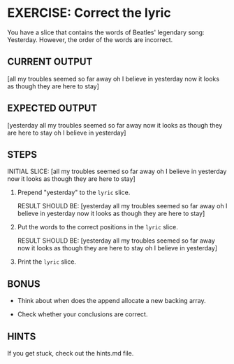 # EXERCISE: Correct the lyric

 You have a slice that contains the words of Beatles'
 legendary song: Yesterday. However, the order of the
 words are incorrect.

## CURRENT OUTPUT

 [all my troubles seemed so far away oh I believe in yesterday now it looks as though they are here to stay]

## EXPECTED OUTPUT

 [yesterday all my troubles seemed so far away now it looks as though they are here to stay oh I believe in yesterday]


## STEPS

 INITIAL SLICE:
   [all my troubles seemed so far away oh I believe in yesterday now it looks as though they are here to stay]


 1. Prepend "yesterday" to the `lyric` slice.

    RESULT SHOULD BE:
    [yesterday all my troubles seemed so far away oh I believe in yesterday now it looks as though they are here to stay]


 2. Put the words to the correct positions in the `lyric` slice.

    RESULT SHOULD BE:
    [yesterday all my troubles seemed so far away now it looks as though they are here to stay oh I believe in yesterday]


 3. Print the `lyric` slice.


## BONUS

  + Think about when does the append allocate a new backing array.

  + Check whether your conclusions are correct.


## HINTS
  If you get stuck, check out the hints.md file.